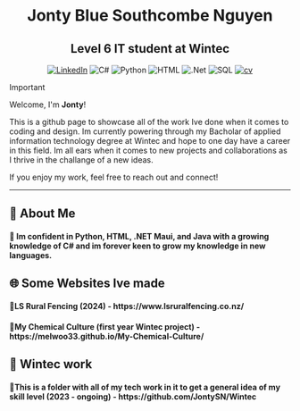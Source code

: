 <h1 align="center">
  Jonty Blue Southcombe Nguyen 
</h1>

<h2 align="center">
  Level 6 IT student at Wintec 
</h2>

<p align="center">
  <a href="https://www.linkedin.com/in/jonty-southcombe-nguyen-02aa13320/" title="LinkedIn"><img src="https://img.shields.io/badge/LinkedIn-0077B5?style=for-the-badge&logo=linkedin&logoColor=white" alt="LinkedIn"></a>  
  <img src="https://img.shields.io/badge/C%23-239120?style=for-the-badge&logo=c-sharp&logoColor=white" alt="C#">
  <img src="https://img.shields.io/badge/Python-3776AB?style=for-the-badge&logo=python&logoColor=white" alt="Python">
  <img src="https://img.shields.io/badge/HTML-239120?style=for-the-badge&logo=html5&logoColor=white" alt="HTML">
  <img src="https://img.shields.io/badge/.NET-5C2D91?style=for-the-badge&logo=.net&logoColor=white" alt=".Net">
  <img src="https://img.shields.io/badge/Microsoft_SQL_Server-CC2927?style=for-the-badge&logo=microsoft-sql-server&logoColor=white" alt="SQL">
  <a href="https://github.com/JontySN/JontySN/blob/main/Jontys%20CV.pdf" title="cv"><img src="https://img.shields.io/badge/CLICK ME FOR CV-666666?style=for-the-badge&logo=microsoft&logoColor=white" alt="cv"></a> 
</p>

> [!IMPORTANT]
> Welcome, I'm **Jonty**!
>
> This is a github page to showcase all of the work Ive done when it comes to coding and design. Im currently powering through my Bacholar of applied information technology degree at Wintec and hope to one day have a career in this field.
> Im all ears when it comes to new projects and collaborations as I thrive in the challange of a new ideas.
> 
> If you enjoy my work, feel free to reach out and connect!

---
<h2>🌟 About Me</h2>
<h4>🔹 Im confident in Python, HTML, .NET Maui, and Java with a growing knowledge of C# and im forever keen to grow my knowledge in new languages.</h4>
<h2>🌐 Some Websites Ive made</h2>
<h4>🔹LS Rural Fencing (2024) - https://www.lsruralfencing.co.nz/</h4>
<h4>🔹My Chemical Culture (first year Wintec project) - https://melwoo33.github.io/My-Chemical-Culture/</h4>
<h2>🚀 Wintec work</h2>
<h4>🔹This is a folder with all of my tech work in it to get a general idea of my skill level (2023 - ongoing) - https://github.com/JontySN/Wintec</h4>
